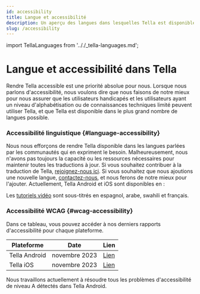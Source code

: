 ```yaml
---
id: accessibility
title: Langue et accessibilité
description: Un aperçu des langues dans lesquelles Tella est disponible et des considérations en matière d’accessibilité.
slug: /accessibility
---
```

import TellaLanguages from '.././_tella-languages.md';


# Langue et accessibilité dans Tella

Rendre Tella accessible est une priorité absolue pour nous. Lorsque nous parlons d'accessibilité, nous voulons dire que nous faisons de notre mieux pour nous assurer que les utilisateurs handicapés et les utilisateurs ayant un niveau d'alphabétisation ou de connaissances techniques limité peuvent utiliser Tella, et que Tella est disponible dans le plus grand nombre de langues possible.


### Accessibilité linguistique {#language-accessibility}

Nous nous efforçons de rendre Tella disponible dans les langues parlées par les communautés qui en expriment le besoin. Malheureusement, nous n'avons pas toujours la capacité ou les ressources nécessaires pour maintenir toutes les traductions à jour. Si vous souhaitez contribuer à la traduction de Tella, [rejoignez-nous ici](/translating-tella). Si vous souhaitez que nous ajoutions une nouvelle langue, [contactez-nous](/contact-us), et nous ferons de notre mieux pour l'ajouter. Actuellement, Tella Android et iOS sont disponibles en :

<TellaLanguages/>

Les [tutoriels vidéo](/video-tutorials)  sont sous-titrés en espagnol, arabe, swahili et français.



### Accessibilité WCAG {#wcag-accessibility}

Dans ce tableau, vous pouvez accéder à nos derniers rapports d'accessibilité pour chaque plateforme.

| **Plateforme** | **Date** | **Lien** |
| -----|-----|------ |  
| Tella Android | novembre 2023 | [Lien](<./../assets/2023.11 - Tella Android accessibility audit.docx.pdf>) | 
| Tella iOS | novembre 2023 | [Lien](<./../assets/2023.11 - Tella iOS accessibility audit.docx.pdf>) | 

Nous travaillons actuellement à résoudre tous les problèmes d'accessibilité de niveau A détectés dans Tella Android.



